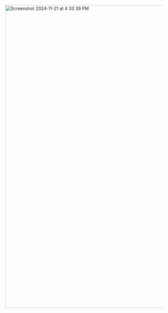 <img width="967" alt="Screenshot 2024-11-21 at 4 33 39 PM" src="https://github.com/user-attachments/assets/3fd94dc1-0477-4742-81d1-5ae246c3cbe9">
